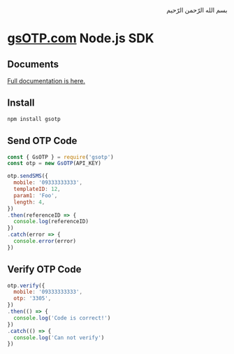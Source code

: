 <p dir="rtl">بسم الله الرّحمن الرّحیم</p>

# [gsOTP.com](https://gsotp.com) Node.js SDK
## Documents
[Full documentation is here.](https://globalsmartotp.github.io/nodejs-lib)

## Install
```bash
npm install gsotp
```

## Send OTP Code
```js
const { GsOTP } = require('gsotp')
const otp = new GsOTP(API_KEY)

otp.sendSMS({
  mobile: '09333333333',
  templateID: 12,
  param1: 'Foo',
  length: 4,
})
.then(referenceID => {
  console.log(referenceID)
})
.catch(error => {
  console.error(error)
})
```

## Verify OTP Code
```js
otp.verify({
  mobile: '09333333333',
  otp: '3305',
})
.then(() => {
  console.log('Code is correct!')
})
.catch(() => {
  console.log('Can not verify')
})
```
